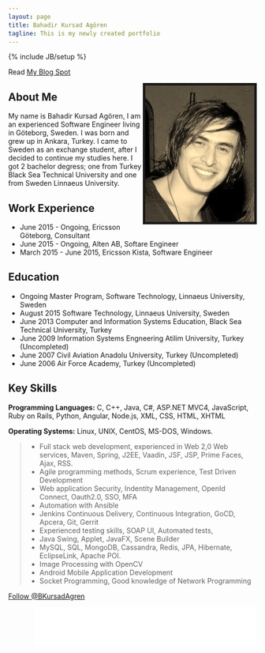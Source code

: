```yaml
---
layout: page
title: Bahadir Kursad Agören 
tagline: This is my newly created portfolio
---
```

{% include JB/setup %}


Read [My Blog Spot](http://publicabstract.blogspot.se)

<img style="float: right" border="5" src="/assets/foto.jpg" />


## About Me

My name is Bahadir Kursad Agören, I am an experienced Software Engineer living in Göteborg, Sweden. I was born and grew up in Ankara, Turkey. I came to Sweden as an
exchange student, after I decided to continue my studies here. I got 2 bachelor degress; one from Turkey Black Sea Technical University and one from Sweden Linnaeus University.



## Work Experience

+ June 2015 - Ongoing, Ericsson Göteborg, Consultant
+ June 2015 - Ongoing, Alten AB, Softare Engineer
+ March 2015 - June 2015, Ericsson Kista, Software Engineer


## Education

+ Ongoing Master Program, Software Technology, Linnaeus University, Sweden
+ August 2015 Software Technology, Linnaeus University, Sweden
+ June 2013 Computer and Information Systems Education, Black Sea Technical University, Turkey
+ June 2009 Information Systems Engneering Atilim University, Turkey (Uncompleted)
+ June 2007 Civil Aviation Anadolu University, Turkey (Uncompleted)
+ June 2006 Air Force Academy, Turkey (Uncompleted)
  

## Key Skills

__Programming Languages:__ C, C++, Java, C#, ASP.NET MVC4, JavaScript, Ruby on Rails, Python, Angular, Node.js, XML, CSS, HTML, XHTML

__Operating Systems:__ Linux, UNIX, CentOS, MS-DOS, Windows.

> + Full stack web development, experienced in Web 2,0 Web services, Maven, Spring, J2EE, Vaadin, JSF,  JSP,  Prime Faces, Ajax, RSS.
> + Agile programming methods, Scrum experience, Test Driven Development
> + Web application Security, Indentity Management, OpenId Connect, Oauth2.0, SSO, MFA
> + Automation with Ansible
> + Jenkins Continuous Delivery, Continuous Integration, GoCD, Apcera, Git, Gerrit
> + Experienced testing skills, SOAP UI, Automated tests, 
> + Java Swing, Applet, JavaFX, Scene Builder
> + MySQL, SQL, MongoDB, Cassandra, Redis, JPA, Hibernate, EclipseLink, Apache POI.
> + Image Processing with OpenCV
> + Android Mobile Application Development
> + Socket Programming, Good knowledge of Network Programming

<div>
  
<a href="https://twitter.com/BKursadAgren" class="twitter-follow-button" data-show-count="false" 
horizontal-align="right">Follow @BKursadAgren</a> 

<script>!function(d,s,id){var js,fjs=d.getElementsByTagName(s)[0],p=/^http:/.test(d.location)?'http':'https';if(!d.getElementById(id)){js=d.createElement(s);js.id=id;js.src=p+'://platform.twitter.com/widgets.js';fjs.parentNode.insertBefore(js,fjs);}}(document, 'script', 'twitter-wjs');</script>

<iframe src="//www.facebook.com/plugins/follow?href=https%3A%2F%2Fwww.facebook.com%2Fb.kursad&amp;layout=standard&amp;show_faces=true&amp;colorscheme=light&amp;width=450&amp;height=80" scrolling="no" frameborder="0" style="border:none; overflow:hidden; width:450px; height:80px;" align="right" allowTransparency="true"></iframe>

</div>
